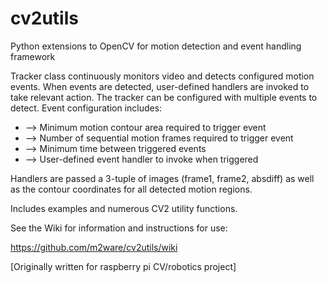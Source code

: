 # cv2utils
Python extensions to OpenCV for motion detection and event handling framework

Tracker class continuously monitors video and detects configured motion events.  When 
events are detected, user-defined handlers are invoked to take relevant action.  The 
tracker can be configured with multiple events to detect.  Event configuration includes:

- --> Minimum motion contour area required to trigger event
- --> Number of sequential motion frames required to trigger event
- --> Minimum time between triggered events
- --> User-defined event handler to invoke when triggered
  
Handlers are passed a 3-tuple of images (frame1, frame2, absdiff) as well as the contour
coordinates for all detected motion regions.

Includes examples and numerous CV2 utility functions.

See the Wiki for information and instructions for use:

https://github.com/m2ware/cv2utils/wiki

[Originally written for raspberry pi CV/robotics project]
